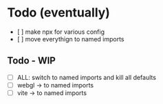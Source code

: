 # Todo (eventually)

- [ ] make npx for various config
- [ ] move everythign to named imports

## Todo - WIP

- [ ] ALL: switch to named imports and kill all defaults
- [ ] webgl → to named imports
- [ ] vite → to named imports
